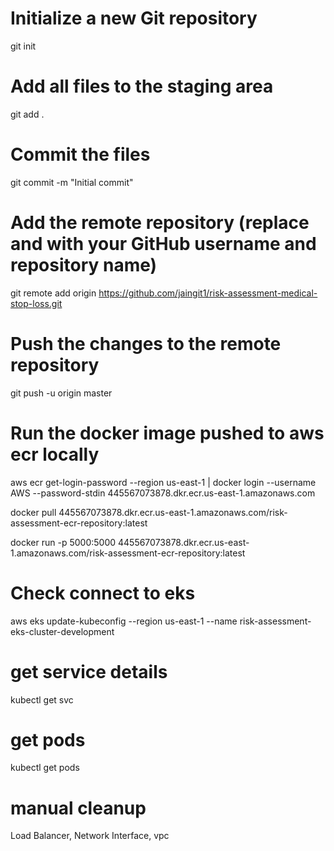 # Initialize a new Git repository
git init

# Add all files to the staging area
git add .

# Commit the files
git commit -m "Initial commit"

# Add the remote repository (replace <username> and <repository> with your GitHub username and repository name)
git remote add origin https://github.com/jaingit1/risk-assessment-medical-stop-loss.git

# Push the changes to the remote repository
git push -u origin master


# Run the docker image pushed to aws ecr locally
aws ecr get-login-password --region us-east-1 | docker login --username AWS --password-stdin 445567073878.dkr.ecr.us-east-1.amazonaws.com

docker pull 445567073878.dkr.ecr.us-east-1.amazonaws.com/risk-assessment-ecr-repository:latest

docker run -p 5000:5000 445567073878.dkr.ecr.us-east-1.amazonaws.com/risk-assessment-ecr-repository:latest

# Check connect to eks
aws eks update-kubeconfig --region us-east-1 --name risk-assessment-eks-cluster-development

# get service details
kubectl get svc

# get pods
kubectl get pods

# manual cleanup
Load Balancer, Network Interface, vpc 
